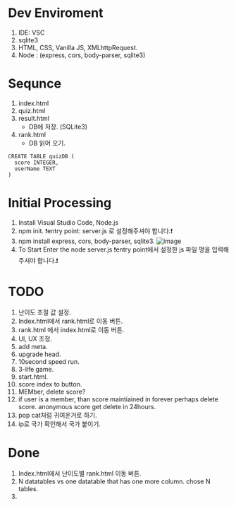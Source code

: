 # Dev Enviroment
1. IDE: VSC
2. sqlite3
3. HTML, CSS, Vanilla JS, XMLhttpRequest.
4. Node : (express, cors, body-parser, sqlite3)

# Sequnce 
1. index.html
2. quiz.html
3. result.html
    - DB에 저장. (SQLite3)
4. rank.html
    - DB 읽어 오기.


```
CREATE TABLE quizDB (
  score INTEGER,
  userName TEXT
)
```

# Initial Processing
1. Install Visual Studio Code, Node.js
2. npm init. ❗entry point: server.js 로 설정해주셔야 합니다.❗
3. npm install express, cors, body-parser, sqlite3.
![image](https://github.com/asnowfield/FEBE/assets/86102527/570629a3-dfde-48a3-ae96-29fdf0fc2ac1)
4. To Start Enter the node server.js ❗entry point에서 설정한 js 파일 명을 입력해 주셔야 합니다.❗


# TODO
1. 난이도 조절 값 설정.
2. Index.html에서 rank.html로 이동 버튼.
3. rank.html 에서 index.html로 이동 버튼.
4. UI, UX 조정.
5. add meta.
6. upgrade head.
7. 10second speed run.
8. 3-life game.
9. start.html.
10. score index to button.
11. MEMber, delete score? 
12. if user is a member, than score maintiained in forever perhaps delete score. anonymous score get delete in 24hours.
13. pop cat처럼 귀여운거로 하기.
14. ip로 국가 확인해서 국가 붙이기.


# Done 
1. Index.html에서 난이도별 rank.html 이동 버튼.
2. N datatables vs one datatable that has one more column. chose N tables.
3. 
